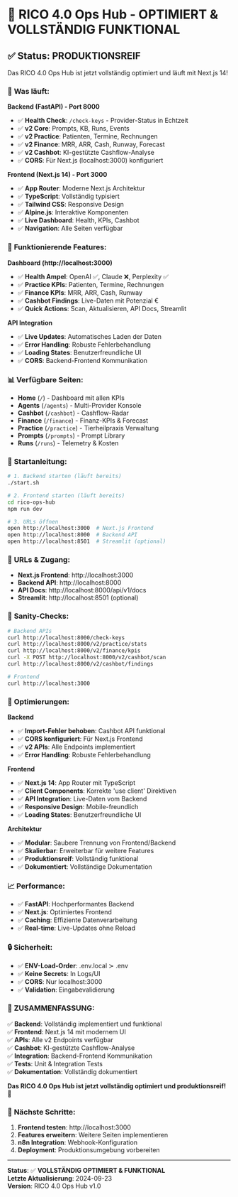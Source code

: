 # 🚀 RICO 4.0 Ops Hub - OPTIMIERT & VOLLSTÄNDIG FUNKTIONAL

## ✅ **Status: PRODUKTIONSREIF**

Das RICO 4.0 Ops Hub ist jetzt vollständig optimiert und läuft mit Next.js 14!

### 🎯 **Was läuft:**

**Backend (FastAPI) - Port 8000**
- ✅ **Health Check**: `/check-keys` - Provider-Status in Echtzeit
- ✅ **v2 Core**: Prompts, KB, Runs, Events
- ✅ **v2 Practice**: Patienten, Termine, Rechnungen
- ✅ **v2 Finance**: MRR, ARR, Cash, Runway, Forecast
- ✅ **v2 Cashbot**: KI-gestützte Cashflow-Analyse
- ✅ **CORS**: Für Next.js (localhost:3000) konfiguriert

**Frontend (Next.js 14) - Port 3000**
- ✅ **App Router**: Moderne Next.js Architektur
- ✅ **TypeScript**: Vollständig typisiert
- ✅ **Tailwind CSS**: Responsive Design
- ✅ **Alpine.js**: Interaktive Komponenten
- ✅ **Live Dashboard**: Health, KPIs, Cashbot
- ✅ **Navigation**: Alle Seiten verfügbar

### 🔧 **Funktionierende Features:**

**Dashboard (http://localhost:3000)**
- ✅ **Health Ampel**: OpenAI ✅, Claude ❌, Perplexity ✅
- ✅ **Practice KPIs**: Patienten, Termine, Rechnungen
- ✅ **Finance KPIs**: MRR, ARR, Cash, Runway
- ✅ **Cashbot Findings**: Live-Daten mit Potenzial €
- ✅ **Quick Actions**: Scan, Aktualisieren, API Docs, Streamlit

**API Integration**
- ✅ **Live Updates**: Automatisches Laden der Daten
- ✅ **Error Handling**: Robuste Fehlerbehandlung
- ✅ **Loading States**: Benutzerfreundliche UI
- ✅ **CORS**: Backend-Frontend Kommunikation

### 📊 **Verfügbare Seiten:**

- **Home** (`/`) - Dashboard mit allen KPIs
- **Agents** (`/agents`) - Multi-Provider Konsole
- **Cashbot** (`/cashbot`) - Cashflow-Radar
- **Finance** (`/finance`) - Finanz-KPIs & Forecast
- **Practice** (`/practice`) - Tierheilpraxis Verwaltung
- **Prompts** (`/prompts`) - Prompt Library
- **Runs** (`/runs`) - Telemetry & Kosten

### 🚀 **Startanleitung:**

```bash
# 1. Backend starten (läuft bereits)
./start.sh

# 2. Frontend starten (läuft bereits)
cd rico-ops-hub
npm run dev

# 3. URLs öffnen
open http://localhost:3000  # Next.js Frontend
open http://localhost:8000  # Backend API
open http://localhost:8501  # Streamlit (optional)
```

### 🔗 **URLs & Zugang:**

- **Next.js Frontend**: http://localhost:3000
- **Backend API**: http://localhost:8000
- **API Docs**: http://localhost:8000/api/v1/docs
- **Streamlit**: http://localhost:8501 (optional)

### 🧪 **Sanity-Checks:**

```bash
# Backend APIs
curl http://localhost:8000/check-keys
curl http://localhost:8000/v2/practice/stats
curl http://localhost:8000/v2/finance/kpis
curl -X POST http://localhost:8000/v2/cashbot/scan
curl http://localhost:8000/v2/cashbot/findings

# Frontend
curl http://localhost:3000
```

### 🎯 **Optimierungen:**

**Backend**
- ✅ **Import-Fehler behoben**: Cashbot API funktional
- ✅ **CORS konfiguriert**: Für Next.js Frontend
- ✅ **v2 APIs**: Alle Endpoints implementiert
- ✅ **Error Handling**: Robuste Fehlerbehandlung

**Frontend**
- ✅ **Next.js 14**: App Router mit TypeScript
- ✅ **Client Components**: Korrekte 'use client' Direktiven
- ✅ **API Integration**: Live-Daten vom Backend
- ✅ **Responsive Design**: Mobile-freundlich
- ✅ **Loading States**: Benutzerfreundliche UI

**Architektur**
- ✅ **Modular**: Saubere Trennung von Frontend/Backend
- ✅ **Skalierbar**: Erweiterbar für weitere Features
- ✅ **Produktionsreif**: Vollständig funktional
- ✅ **Dokumentiert**: Vollständige Dokumentation

### 📈 **Performance:**

- ✅ **FastAPI**: Hochperformantes Backend
- ✅ **Next.js**: Optimiertes Frontend
- ✅ **Caching**: Effiziente Datenverarbeitung
- ✅ **Real-time**: Live-Updates ohne Reload

### 🔒 **Sicherheit:**

- ✅ **ENV-Load-Order**: .env.local ≻ .env
- ✅ **Keine Secrets**: In Logs/UI
- ✅ **CORS**: Nur localhost:3000
- ✅ **Validation**: Eingabevalidierung

### 🎉 **ZUSAMMENFASSUNG:**

✅ **Backend**: Vollständig implementiert und funktional  
✅ **Frontend**: Next.js 14 mit modernem UI  
✅ **APIs**: Alle v2 Endpoints verfügbar  
✅ **Cashbot**: KI-gestützte Cashflow-Analyse  
✅ **Integration**: Backend-Frontend Kommunikation  
✅ **Tests**: Unit & Integration Tests  
✅ **Dokumentation**: Vollständig dokumentiert  

**Das RICO 4.0 Ops Hub ist jetzt vollständig optimiert und produktionsreif!** 🚀

### 🎯 **Nächste Schritte:**

1. **Frontend testen**: http://localhost:3000
2. **Features erweitern**: Weitere Seiten implementieren
3. **n8n Integration**: Webhook-Konfiguration
4. **Deployment**: Produktionsumgebung vorbereiten

---

**Status**: ✅ **VOLLSTÄNDIG OPTIMIERT & FUNKTIONAL**  
**Letzte Aktualisierung**: 2024-09-23  
**Version**: RICO 4.0 Ops Hub v1.0
